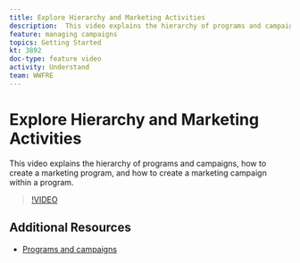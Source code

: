 ```yaml
---
title: Explore Hierarchy and Marketing Activities
description:  This video explains the hierarchy of programs and campaigns in Adobe Campaign Standard (ACS), how to create a marketing program, and how to create a marketing campaign within a program.
feature: managing campaigns
topics: Getting Started
kt: 3892
doc-type: feature video
activity: Understand
team: WWFRE
---
```


# Explore Hierarchy and Marketing Activities

 This video explains the hierarchy of programs and campaigns, how to create a marketing program, and how to create a marketing campaign within a program.

>[!VIDEO](https://video.tv.adobe.com/v/18465?quality=12)

## Additional Resources

* [Programs and campaigns](https://helpx.adobe.com/campaign/standard/start/using/programs-and-campaigns.html)
